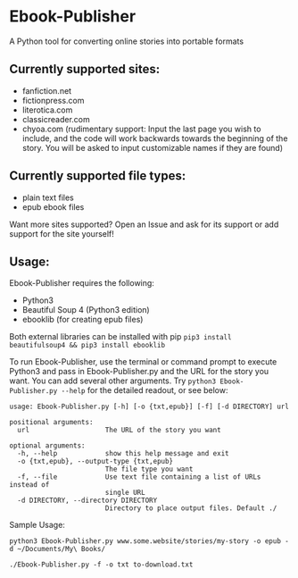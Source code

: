 # Ebook-Publisher
A Python tool for converting online stories into portable formats

## Currently supported sites:
* fanfiction.net
* fictionpress.com
* literotica.com
* classicreader.com
* chyoa.com (rudimentary support: Input the last page you wish to include, and the code will work backwards towards the beginning of the story. You will be asked to input customizable names if they are found)
  
## Currently supported file types:
* plain text files
* epub ebook files
  
Want more sites supported? Open an Issue and ask for its support or add support for the site yourself! 

## Usage:
Ebook-Publisher requires the following:
* Python3
* Beautiful Soup 4 (Python3 edition)
* ebooklib (for creating epub files)

Both external libraries can be installed with pip `pip3 install beautifulsoup4 && pip3 install ebooklib`

To run Ebook-Publisher, use the terminal or command prompt to execute Python3 and pass in Ebook-Publisher.py and the URL for the story you want. You can add several other arguments. Try `python3 Ebook-Publisher.py --help` for the detailed readout, or see below:


    usage: Ebook-Publisher.py [-h] [-o {txt,epub}] [-f] [-d DIRECTORY] url

    positional arguments:
      url                   The URL of the story you want

    optional arguments:
      -h, --help            show this help message and exit
      -o {txt,epub}, --output-type {txt,epub}
                            The file type you want
      -f, --file            Use text file containing a list of URLs instead of
                            single URL
      -d DIRECTORY, --directory DIRECTORY
                            Directory to place output files. Default ./

                        
Sample Usage:

`python3 Ebook-Publisher.py www.some.website/stories/my-story -o epub -d ~/Documents/My\ Books/`

`./Ebook-Publisher.py -f -o txt to-download.txt`
